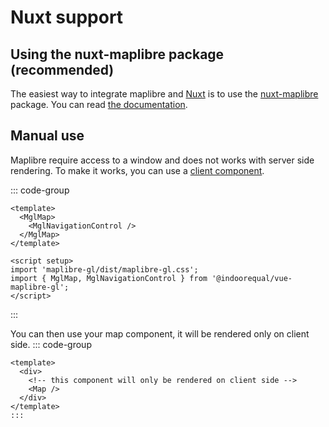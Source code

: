 # Nuxt support


## Using the nuxt-maplibre package (recommended)

The easiest way to integrate maplibre and [Nuxt](https://nuxt.com/) is to use the [nuxt-maplibre](https://github.com/Gugustinette/nuxt-maplibre) package. You can read [the documentation](https://gugustinette.github.io/nuxt-maplibre/).

## Manual use

Maplibre require access to a window and does not works with server side rendering.
To make it works, you can use a [client component](https://nuxt.com/docs/guide/directory-structure/components#client-components).

::: code-group
```vue [map.client.vue]
<template>
  <MglMap>
    <MglNavigationControl />
  </MglMap>
</template>

<script setup>
import 'maplibre-gl/dist/maplibre-gl.css';
import { MglMap, MglNavigationControl } from '@indoorequal/vue-maplibre-gl';
</script>
```
:::

You can then use your map component, it will be rendered only on client side.
::: code-group
```vue [app.vue]
<template>
  <div>
    <!-- this component will only be rendered on client side -->
    <Map />
  </div>
</template>
:::
